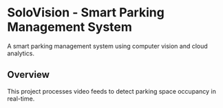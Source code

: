 # SoloVision - Smart Parking Management System

A smart parking management system using computer vision and cloud analytics.

## Overview

This project processes video feeds to detect parking space occupancy in real-time.

